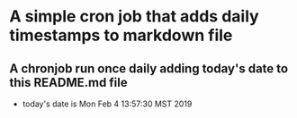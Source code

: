A simple cron job that adds daily timestamps to markdown file
============================================================
## A chronjob run once daily adding today's date to this README.md file
* today's date is Mon Feb  4 13:57:30 MST 2019
